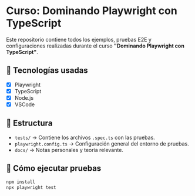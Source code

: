 # Curso: Dominando Playwright con TypeScript

Este repositorio contiene todos los ejemplos, pruebas E2E y configuraciones realizadas durante el curso **"Dominando Playwright con TypeScript"**.

## 🔧 Tecnologías usadas

- [x] Playwright
- [x] TypeScript
- [x] Node.js
- [x] VSCode

## 📁 Estructura

- `tests/` → Contiene los archivos `.spec.ts` con las pruebas.
- `playwright.config.ts` → Configuración general del entorno de pruebas.
- `docs/` → Notas personales y teoría relevante.

## 🚀 Cómo ejecutar pruebas

```bash
npm install
npx playwright test
